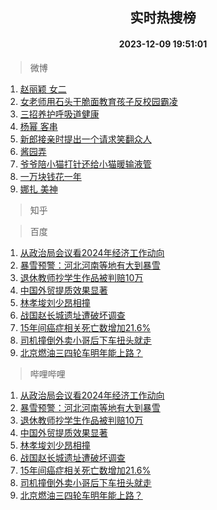 <div align="center"><h2>实时热搜榜</h2><h4>2023-12-09 19:51:01</h4></div>

> 微博  

1. [赵丽颖 女二](https://s.weibo.com/weibo?q=%E8%B5%B5%E4%B8%BD%E9%A2%96%20%E5%A5%B3%E4%BA%8C&t=31&band_rank=1&Refer=top)<br />
2. [女老师用石头干脆面教育孩子反校园霸凌](https://s.weibo.com/weibo?q=%23%E5%A5%B3%E8%80%81%E5%B8%88%E7%94%A8%E7%9F%B3%E5%A4%B4%E5%B9%B2%E8%84%86%E9%9D%A2%E6%95%99%E8%82%B2%E5%AD%A9%E5%AD%90%E5%8F%8D%E6%A0%A1%E5%9B%AD%E9%9C%B8%E5%87%8C%23&t=31&band_rank=2&Refer=top)<br />
3. [三招养护呼吸道健康](https://s.weibo.com/weibo?q=%23%E4%B8%89%E6%8B%9B%E5%85%BB%E6%8A%A4%E5%91%BC%E5%90%B8%E9%81%93%E5%81%A5%E5%BA%B7%23&t=31&band_rank=3&Refer=top)<br />
4. [杨幂 客串](https://s.weibo.com/weibo?q=%E6%9D%A8%E5%B9%82%20%E5%AE%A2%E4%B8%B2&t=31&band_rank=4&Refer=top)<br />
5. [新郎接亲时提出一个请求笑翻众人](https://s.weibo.com/weibo?q=%23%E6%96%B0%E9%83%8E%E6%8E%A5%E4%BA%B2%E6%97%B6%E6%8F%90%E5%87%BA%E4%B8%80%E4%B8%AA%E8%AF%B7%E6%B1%82%E7%AC%91%E7%BF%BB%E4%BC%97%E4%BA%BA%23&t=31&band_rank=5&Refer=top)<br />
6. [酱园弄](https://s.weibo.com/weibo?q=%E9%85%B1%E5%9B%AD%E5%BC%84&t=31&band_rank=6&Refer=top)<br />
7. [爷爷陪小猫打针还给小猫暖输液管](https://s.weibo.com/weibo?q=%23%E7%88%B7%E7%88%B7%E9%99%AA%E5%B0%8F%E7%8C%AB%E6%89%93%E9%92%88%E8%BF%98%E7%BB%99%E5%B0%8F%E7%8C%AB%E6%9A%96%E8%BE%93%E6%B6%B2%E7%AE%A1%23&t=31&band_rank=7&Refer=top)<br />
8. [一万块钱花一年](https://s.weibo.com/weibo?q=%E4%B8%80%E4%B8%87%E5%9D%97%E9%92%B1%E8%8A%B1%E4%B8%80%E5%B9%B4&t=31&band_rank=8&Refer=top)<br />
9. [娜扎 美神](https://s.weibo.com/weibo?q=%E5%A8%9C%E6%89%8E%20%E7%BE%8E%E7%A5%9E&t=31&band_rank=9&Refer=top)<br />

> 知乎  


> 百度  

1. [从政治局会议看2024年经济工作动向](https://www.baidu.com/s?wd=%E4%BB%8E%E6%94%BF%E6%B2%BB%E5%B1%80%E4%BC%9A%E8%AE%AE%E7%9C%8B2024%E5%B9%B4%E7%BB%8F%E6%B5%8E%E5%B7%A5%E4%BD%9C%E5%8A%A8%E5%90%91&sa=fyb_news&rsv_dl=fyb_news)<br />
2. [暴雪预警：河北河南等地有大到暴雪](https://www.baidu.com/s?wd=%E6%9A%B4%E9%9B%AA%E9%A2%84%E8%AD%A6%EF%BC%9A%E6%B2%B3%E5%8C%97%E6%B2%B3%E5%8D%97%E7%AD%89%E5%9C%B0%E6%9C%89%E5%A4%A7%E5%88%B0%E6%9A%B4%E9%9B%AA&sa=fyb_news&rsv_dl=fyb_news)<br />
3. [退休教师抄学生作品被判赔10万](https://www.baidu.com/s?wd=%E9%80%80%E4%BC%91%E6%95%99%E5%B8%88%E6%8A%84%E5%AD%A6%E7%94%9F%E4%BD%9C%E5%93%81%E8%A2%AB%E5%88%A4%E8%B5%9410%E4%B8%87&sa=fyb_news&rsv_dl=fyb_news)<br />
4. [中国外贸提质效果显著](https://www.baidu.com/s?wd=%E4%B8%AD%E5%9B%BD%E5%A4%96%E8%B4%B8%E6%8F%90%E8%B4%A8%E6%95%88%E6%9E%9C%E6%98%BE%E8%91%97&sa=fyb_news&rsv_dl=fyb_news)<br />
5. [林孝埈刘少昂相撞](https://www.baidu.com/s?wd=%E6%9E%97%E5%AD%9D%E5%9F%88%E5%88%98%E5%B0%91%E6%98%82%E7%9B%B8%E6%92%9E&sa=fyb_news&rsv_dl=fyb_news)<br />
6. [战国赵长城遗址遭破坏调查](https://www.baidu.com/s?wd=%E6%88%98%E5%9B%BD%E8%B5%B5%E9%95%BF%E5%9F%8E%E9%81%97%E5%9D%80%E9%81%AD%E7%A0%B4%E5%9D%8F%E8%B0%83%E6%9F%A5&sa=fyb_news&rsv_dl=fyb_news)<br />
7. [15年间癌症相关死亡数增加21.6%](https://www.baidu.com/s?wd=15%E5%B9%B4%E9%97%B4%E7%99%8C%E7%97%87%E7%9B%B8%E5%85%B3%E6%AD%BB%E4%BA%A1%E6%95%B0%E5%A2%9E%E5%8A%A021.6%25&sa=fyb_news&rsv_dl=fyb_news)<br />
8. [司机撞倒外卖小哥后下车扭头就走](https://www.baidu.com/s?wd=%E5%8F%B8%E6%9C%BA%E6%92%9E%E5%80%92%E5%A4%96%E5%8D%96%E5%B0%8F%E5%93%A5%E5%90%8E%E4%B8%8B%E8%BD%A6%E6%89%AD%E5%A4%B4%E5%B0%B1%E8%B5%B0&sa=fyb_news&rsv_dl=fyb_news)<br />
9. [北京燃油三四轮车明年能上路？](https://www.baidu.com/s?wd=%E5%8C%97%E4%BA%AC%E7%87%83%E6%B2%B9%E4%B8%89%E5%9B%9B%E8%BD%AE%E8%BD%A6%E6%98%8E%E5%B9%B4%E8%83%BD%E4%B8%8A%E8%B7%AF%EF%BC%9F&sa=fyb_news&rsv_dl=fyb_news)<br />

> 哔哩哔哩  

1. [从政治局会议看2024年经济工作动向](https://www.baidu.com/s?wd=%E4%BB%8E%E6%94%BF%E6%B2%BB%E5%B1%80%E4%BC%9A%E8%AE%AE%E7%9C%8B2024%E5%B9%B4%E7%BB%8F%E6%B5%8E%E5%B7%A5%E4%BD%9C%E5%8A%A8%E5%90%91&sa=fyb_news&rsv_dl=fyb_news)<br />
2. [暴雪预警：河北河南等地有大到暴雪](https://www.baidu.com/s?wd=%E6%9A%B4%E9%9B%AA%E9%A2%84%E8%AD%A6%EF%BC%9A%E6%B2%B3%E5%8C%97%E6%B2%B3%E5%8D%97%E7%AD%89%E5%9C%B0%E6%9C%89%E5%A4%A7%E5%88%B0%E6%9A%B4%E9%9B%AA&sa=fyb_news&rsv_dl=fyb_news)<br />
3. [退休教师抄学生作品被判赔10万](https://www.baidu.com/s?wd=%E9%80%80%E4%BC%91%E6%95%99%E5%B8%88%E6%8A%84%E5%AD%A6%E7%94%9F%E4%BD%9C%E5%93%81%E8%A2%AB%E5%88%A4%E8%B5%9410%E4%B8%87&sa=fyb_news&rsv_dl=fyb_news)<br />
4. [中国外贸提质效果显著](https://www.baidu.com/s?wd=%E4%B8%AD%E5%9B%BD%E5%A4%96%E8%B4%B8%E6%8F%90%E8%B4%A8%E6%95%88%E6%9E%9C%E6%98%BE%E8%91%97&sa=fyb_news&rsv_dl=fyb_news)<br />
5. [林孝埈刘少昂相撞](https://www.baidu.com/s?wd=%E6%9E%97%E5%AD%9D%E5%9F%88%E5%88%98%E5%B0%91%E6%98%82%E7%9B%B8%E6%92%9E&sa=fyb_news&rsv_dl=fyb_news)<br />
6. [战国赵长城遗址遭破坏调查](https://www.baidu.com/s?wd=%E6%88%98%E5%9B%BD%E8%B5%B5%E9%95%BF%E5%9F%8E%E9%81%97%E5%9D%80%E9%81%AD%E7%A0%B4%E5%9D%8F%E8%B0%83%E6%9F%A5&sa=fyb_news&rsv_dl=fyb_news)<br />
7. [15年间癌症相关死亡数增加21.6%](https://www.baidu.com/s?wd=15%E5%B9%B4%E9%97%B4%E7%99%8C%E7%97%87%E7%9B%B8%E5%85%B3%E6%AD%BB%E4%BA%A1%E6%95%B0%E5%A2%9E%E5%8A%A021.6%25&sa=fyb_news&rsv_dl=fyb_news)<br />
8. [司机撞倒外卖小哥后下车扭头就走](https://www.baidu.com/s?wd=%E5%8F%B8%E6%9C%BA%E6%92%9E%E5%80%92%E5%A4%96%E5%8D%96%E5%B0%8F%E5%93%A5%E5%90%8E%E4%B8%8B%E8%BD%A6%E6%89%AD%E5%A4%B4%E5%B0%B1%E8%B5%B0&sa=fyb_news&rsv_dl=fyb_news)<br />
9. [北京燃油三四轮车明年能上路？](https://www.baidu.com/s?wd=%E5%8C%97%E4%BA%AC%E7%87%83%E6%B2%B9%E4%B8%89%E5%9B%9B%E8%BD%AE%E8%BD%A6%E6%98%8E%E5%B9%B4%E8%83%BD%E4%B8%8A%E8%B7%AF%EF%BC%9F&sa=fyb_news&rsv_dl=fyb_news)<br />
